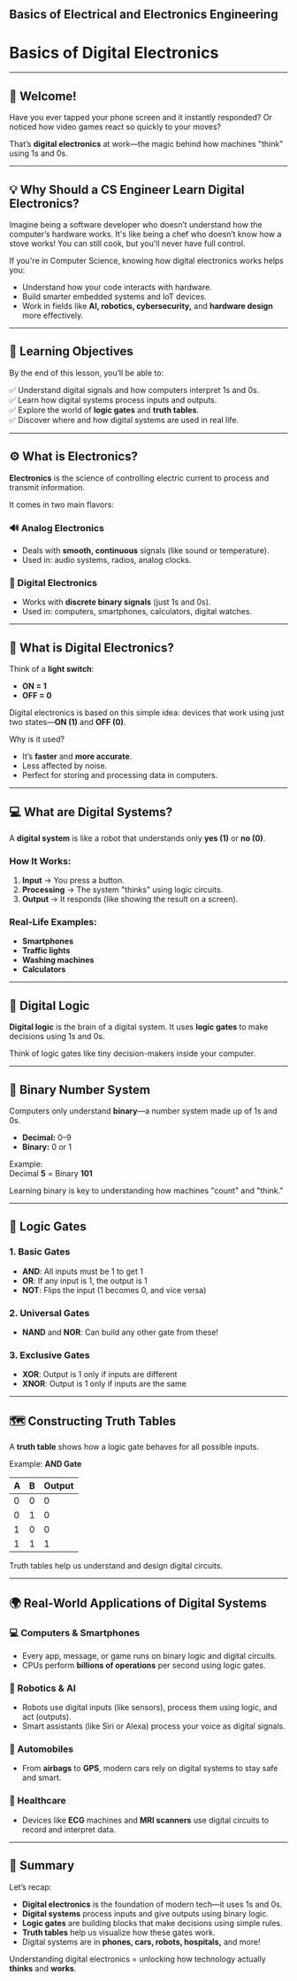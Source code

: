 ## **Basics of Electrical and Electronics Engineering**

# **Basics of Digital Electronics**

---

## 👋 Welcome!

Have you ever tapped your phone screen and it instantly responded? Or noticed how video games react so quickly to your moves?

That’s **digital electronics** at work—the magic behind how machines "think" using 1s and 0s.

---

## 💡 Why Should a CS Engineer Learn Digital Electronics?

Imagine being a software developer who doesn’t understand how the computer’s hardware works. It's like being a chef who doesn’t know how a stove works! You can still cook, but you'll never have full control.

If you're in Computer Science, knowing how digital electronics works helps you:

- Understand how your code interacts with hardware.
- Build smarter embedded systems and IoT devices.
- Work in fields like **AI, robotics, cybersecurity,** and **hardware design** more effectively.

---

## 🎯 Learning Objectives

By the end of this lesson, you’ll be able to:

✅ Understand digital signals and how computers interpret 1s and 0s.  
✅ Learn how digital systems process inputs and outputs.  
✅ Explore the world of **logic gates** and **truth tables**.  
✅ Discover where and how digital systems are used in real life.

---

## ⚙️ What is Electronics?

**Electronics** is the science of controlling electric current to process and transmit information.

It comes in two main flavors:

### 🔊 Analog Electronics

- Deals with **smooth, continuous** signals (like sound or temperature).
- Used in: audio systems, radios, analog clocks.

### 🔲 Digital Electronics

- Works with **discrete binary signals** (just 1s and 0s).
- Used in: computers, smartphones, calculators, digital watches.

---

## 🧮 What is Digital Electronics?

Think of a **light switch**:

- **ON = 1**
- **OFF = 0**

Digital electronics is based on this simple idea: devices that work using just two states—**ON (1)** and **OFF (0)**.

Why is it used?

- It’s **faster** and **more accurate**.
- Less affected by noise.
- Perfect for storing and processing data in computers.

---

## 💻 What are Digital Systems?

A **digital system** is like a robot that understands only **yes (1)** or **no (0)**.

### How It Works:

1. **Input** → You press a button.
2. **Processing** → The system "thinks" using logic circuits.
3. **Output** → It responds (like showing the result on a screen).

### Real-Life Examples:

- **Smartphones**
- **Traffic lights**
- **Washing machines**
- **Calculators**

---

## 🔗 Digital Logic

**Digital logic** is the brain of a digital system. It uses **logic gates** to make decisions using 1s and 0s.

Think of logic gates like tiny decision-makers inside your computer.

---

## 🧠 Binary Number System

Computers only understand **binary**—a number system made up of 1s and 0s.

- **Decimal:** 0–9
- **Binary:** 0 or 1

Example:  
Decimal **5** = Binary **101**

Learning binary is key to understanding how machines "count" and "think."

---

## 🔐 Logic Gates

### 1. Basic Gates

- **AND**: All inputs must be 1 to get 1
- **OR**: If any input is 1, the output is 1
- **NOT**: Flips the input (1 becomes 0, and vice versa)

### 2. Universal Gates

- **NAND** and **NOR**: Can build any other gate from these!

### 3. Exclusive Gates

- **XOR**: Output is 1 only if inputs are different
- **XNOR**: Output is 1 only if inputs are the same

---

## 🗺 Constructing Truth Tables

A **truth table** shows how a logic gate behaves for all possible inputs.

Example: **AND Gate**

|A|B|Output|
|---|---|---|
|0|0|0|
|0|1|0|
|1|0|0|
|1|1|1|

Truth tables help us understand and design digital circuits.

---

## 🌍 Real-World Applications of Digital Systems

### 💻 Computers & Smartphones

- Every app, message, or game runs on binary logic and digital circuits.
- CPUs perform **billions of operations** per second using logic gates.

### 🤖 Robotics & AI

- Robots use digital inputs (like sensors), process them using logic, and act (outputs).
- Smart assistants (like Siri or Alexa) process your voice as digital signals.

### 🚗 Automobiles

- From **airbags** to **GPS**, modern cars rely on digital systems to stay safe and smart.

### 🏥 Healthcare

- Devices like **ECG** machines and **MRI scanners** use digital circuits to record and interpret data.

---

## 🧾 Summary

Let’s recap:

- **Digital electronics** is the foundation of modern tech—it uses 1s and 0s.
- **Digital systems** process inputs and give outputs using binary logic.
- **Logic gates** are building blocks that make decisions using simple rules.
- **Truth tables** help us visualize how these gates work.
- Digital systems are in **phones, cars, robots, hospitals,** and more!

Understanding digital electronics = unlocking how technology actually **thinks** and **works**.